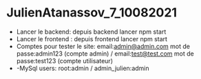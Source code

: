 # JulienAtanassov_7_10082021

- Lancer le backend: depuis backend lancer npm start
- Lancer le frontend : depuis frontend lancer npm start
- Comptes pour tester le site: email:admin@admin.com mot de passe:admin123 (compte admin) / email:test@test.com mot de passe:test123 (compte utilisateur)
- -MySql users: root:admin / admin_julien:admin
